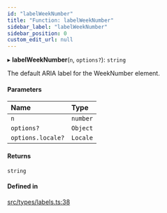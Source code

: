 ```yaml
---
id: "labelWeekNumber"
title: "Function: labelWeekNumber"
sidebar_label: "labelWeekNumber"
sidebar_position: 0
custom_edit_url: null
---
```


▸ **labelWeekNumber**(`n`, `options?`): `string`

The default ARIA label for the WeekNumber element.

#### Parameters

| Name | Type |
| :------ | :------ |
| `n` | `number` |
| `options?` | `Object` |
| `options.locale?` | `Locale` |

#### Returns

`string`

#### Defined in

[src/types/labels.ts:38](https://github.com/gpbl/react-day-picker/blob/cd80be68f/src/types/labels.ts#L38)
